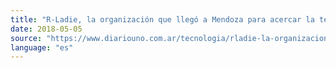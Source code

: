 ```yaml
---
title: "R-Ladie, la organización que llegó a Mendoza para acercar la tecnología a las mujeres"
date: 2018-05-05
source: "https://www.diariouno.com.ar/tecnologia/rladie-la-organizacion-que-llego-a-mendoza-para-acercar-la-tecnologia-a-las-mujeres-05062018_BkZTQh5hpM"
language: "es"
---
```

